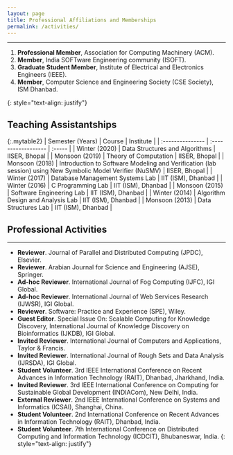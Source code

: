 ```yaml
---
layout: page
title: Professional Affiliations and Memberships
permalink: /activities/
---
```

---

<ol>
<li><strong>Professional Member</strong>, Association for Computing Machinery (ACM). </li>
<li><strong>Member</strong>, India SOFTware Engineering community (ISOFT). </li>
<li><strong>Graduate Student Member</strong>, Institute of Electrical and Electronics Engineers (IEEE). </li>
<li><strong>Member</strong>, Computer Science and Engineering Society (CSE Society), ISM Dhanbad. </li>
</ol>{: style="text-align: justify"}

## Teaching Assistantships

{:.mytable2}
| Semester (Years) | Course                         | Institute         |
| :--------------- | :------------------            |  :-----           |
| Winter (2020)    | Data Structures and Algorithms | IISER, Bhopal     | 
| Monsoon (2019)   | Theory of Computation          | IISER, Bhopal     |
| Monsoon (2018)   | Introduction to Software Modeling and Verification (lab session) using New Symbolic Model Verifier (NuSMV) | IISER, Bhopal |
| Winter (2017)    | Database Management Systems Lab  | IIT (ISM), Dhanbad |
| Winter (2016)    | C Programming Lab              | IIT (ISM), Dhanbad |
| Monsoon (2015)   | Software Engineering Lab       | IIT (ISM), Dhanbad |
| Winter (2014)    | Algorithm Design and Analysis Lab | IIT (ISM), Dhanbad |
| Monsoon (2013)   | Data Structures Lab               | IIT (ISM), Dhanbad |


## Professional Activities
---
- **Reviewer**. Journal of Parallel and Distributed Computing (JPDC), Elsevier.
- **Reviewer**. Arabian Journal for Science and Engineering (AJSE), Springer.
- **Ad-hoc Reviewer**. International Journal of Fog Computing (IJFC), IGI Global.
- **Ad-hoc Reviewer**. International Journal of Web Services Research (IJWSR), IGI Global.
- **Reviewer**. Software: Practice and Experience (SPE), Wiley.
- **Guest Editor**. Special Issue On: Scalable Computing for Knowledge Discovery, International Journal of Knowledge Discovery on Bioinformatics (IJKDB), IGI Global.
- **Invited Reviewer**. International Journal of Computers and Applications, Taylor & Francis.
- **Invited Reviewer**. International Journal of Rough Sets and Data Analysis (IJRSDA), IGI Global.
- **Student Volunteer**. 3rd IEEE International Conference on Recent Advances in Information Technology (RAIT), Dhanbad, Jharkhand, India.
- **Invited Reviewer**. 3rd IEEE International Conference on Computing for Sustainable Global Development (INDIACom), New Delhi, India.
- **External Reviewer**. 2nd IEEE International Conference on Systems and Informatics (ICSAI), Shanghai, China.
- **Student Volunteer**. 2nd International Conference on Recent Advances in Information Technology (RAIT), Dhanbad, India.
- **Student Volunteer**. 7th International Conference on Distributed Computing and Information Technology (ICDCIT), Bhubaneswar, India.
{: style="text-align: justify"}





